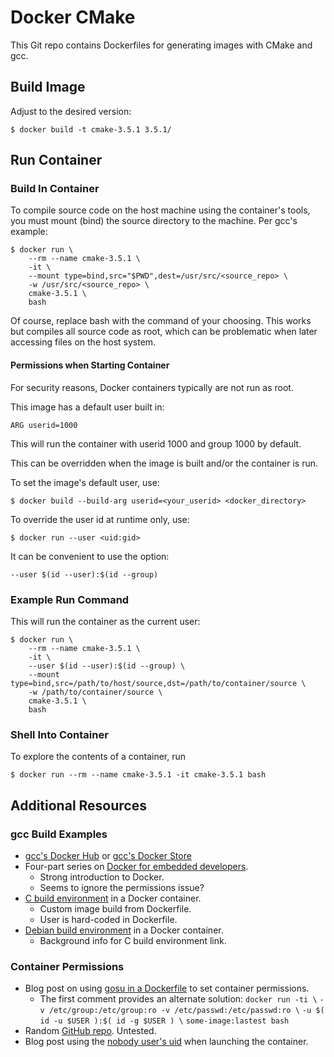 # Docker CMake

This Git repo contains Dockerfiles for generating images with CMake and gcc.


## Build Image

Adjust to the desired version:
```
$ docker build -t cmake-3.5.1 3.5.1/
```


## Run Container


### Build In Container

To compile source code on the host machine using the container's tools,
you must mount (bind) the source directory to the machine.
Per gcc's example:
```
$ docker run \
    --rm --name cmake-3.5.1 \
    -it \
    --mount type=bind,src="$PWD",dest=/usr/src/<source_repo> \
    -w /usr/src/<source_repo> \
    cmake-3.5.1 \
    bash
```
Of course, replace bash with the command of your choosing.
This works but compiles all source code as root, which can be problematic when later accessing files on the host system.


#### Permissions when Starting Container

For security reasons, Docker containers typically are not run as root.

This image has a default user built in:
```
ARG userid=1000
```

This will run the container with userid 1000 and group 1000 by default.

This can be overridden when the image is built and/or the container is run.

To set the image's default user, use:
```
$ docker build --build-arg userid=<your_userid> <docker_directory>
```

To override the user id at runtime only, use:
```
$ docker run --user <uid:gid>
```

It can be convenient to use the option:
```
--user $(id --user):$(id --group)
```



### Example Run Command

This will run the container as the current user:
```
$ docker run \
    --rm --name cmake-3.5.1 \
    -it \
    --user $(id --user):$(id --group) \
    --mount type=bind,src=/path/to/host/source,dst=/path/to/container/source \
    -w /path/to/container/source \
    cmake-3.5.1 \
    bash
```



### Shell Into Container

To explore the contents of a container, run
```
$ docker run --rm --name cmake-3.5.1 -it cmake-3.5.1 bash
```


## Additional Resources


### gcc Build Examples

  * [gcc's Docker Hub](https://hub.docker.com/_/gcc/) or [gcc's Docker Store](https://store.docker.com/images/gcc)
  * Four-part series on [Docker for embedded developers](https://blog.feabhas.com/2017/09/introduction-docker-embedded-developers-part-1-getting-started/).
    - Strong introduction to Docker.
    - Seems to ignore the permissions issue?
  * [C build environment](https://ownyourbits.com/2017/06/20/c-build-environment-in-a-docker-container/) in a Docker container.
    - Custom image build from Dockerfile.
    - User is hard-coded in Dockerfile.
  * [Debian build environment](https://ownyourbits.com/2017/06/24/debian-build-environment-in-a-docker-container/) in a Docker container.
    - Background info for C build environment link.


### Container Permissions

  * Blog post on using [gosu in a Dockerfile](https://denibertovic.com/posts/handling-permissions-with-docker-volumes/) to set container permissions.
    - The first comment provides an alternate solution:
        `docker run -ti \`
        `-v /etc/group:/etc/group:ro -v /etc/passwd:/etc/passwd:ro \`
        `-u $( id -u $USER ):$( id -g $USER ) \`
        `some-image:lastest bash`
  * Random [GitHub repo](https://github.com/schmidigital/permission-fix). Untested.
  * Blog post using the [nobody user's uid](https://blog.csanchez.org/2017/01/31/running-docker-containers-as-non-root/) when launching the container.
